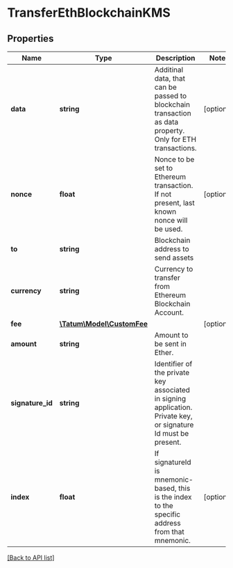 # TransferEthBlockchainKMS

## Properties

Name | Type | Description | Notes
------------ | ------------- | ------------- | -------------
**data** | **string** | Additinal data, that can be passed to blockchain transaction as data property. Only for ETH transactions. | [optional]
**nonce** | **float** | Nonce to be set to Ethereum transaction. If not present, last known nonce will be used. | [optional]
**to** | **string** | Blockchain address to send assets |
**currency** | **string** | Currency to transfer from Ethereum Blockchain Account. |
**fee** | [**\Tatum\Model\CustomFee**](CustomFee.md) |  | [optional]
**amount** | **string** | Amount to be sent in Ether. |
**signature_id** | **string** | Identifier of the private key associated in signing application. Private key, or signature Id must be present. |
**index** | **float** | If signatureId is mnemonic-based, this is the index to the specific address from that mnemonic. | [optional]

[[Back to API list]](../../README.md#api-endpoints)
